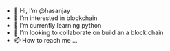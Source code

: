 - 👋 Hi, I’m @hasanjay
- 👀 I’m interested in blockchain
- 🌱 I’m currently learning python
- 💞️ I’m looking to collaborate on build an a block chain 
- 📫 How to reach me ...

<!---
hasanjay/hasanjay is a ✨ special ✨ repository because its `README.md` (this file) appears on your GitHub profile.
You can click the Preview link to take a look at your changes.
--->

